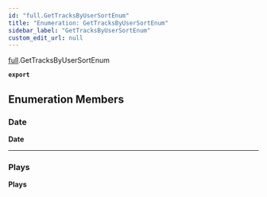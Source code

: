 ```yaml
---
id: "full.GetTracksByUserSortEnum"
title: "Enumeration: GetTracksByUserSortEnum"
sidebar_label: "GetTracksByUserSortEnum"
custom_edit_url: null
---
```


[full](../namespaces/full.md).GetTracksByUserSortEnum

**`export`**

## Enumeration Members

### Date

 **Date**

___

### Plays

 **Plays**
